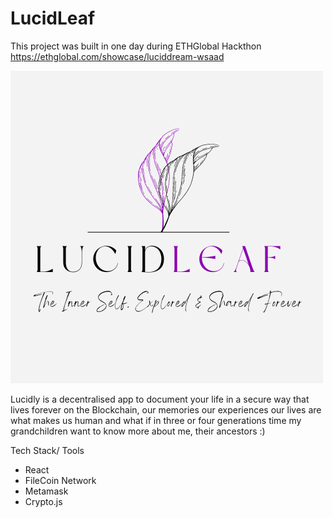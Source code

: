 # LucidLeaf

This project was built in one day during ETHGlobal Hackthon
https://ethglobal.com/showcase/luciddream-wsaad


![image](frontend/assets/Logo.png)

Lucidly is a decentralised app to document your life in a secure way that lives forever on the Blockchain, our memories our experiences our lives are what makes us human and what if in three or four generations time my grandchildren want to know more about me, their ancestors :)

Tech Stack/ Tools
- React
- FileCoin Network
- Metamask
- Crypto.js

